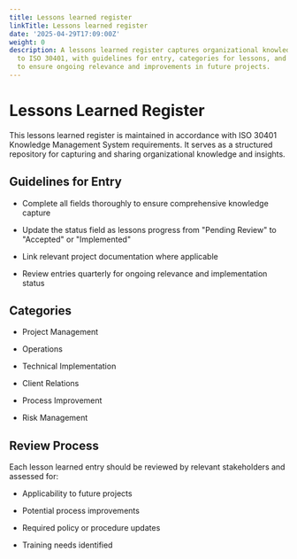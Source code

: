 ```yaml
---
title: Lessons learned register
linkTitle: Lessons learned register
date: '2025-04-29T17:09:00Z'
weight: 0
description: A lessons learned register captures organizational knowledge according
  to ISO 30401, with guidelines for entry, categories for lessons, and a review process
  to ensure ongoing relevance and improvements in future projects.
---
```



# Lessons Learned Register

<!-- Unsupported block type: table -->

This lessons learned register is maintained in accordance with ISO 30401 Knowledge Management System requirements. It serves as a structured repository for capturing and sharing organizational knowledge and insights.

## Guidelines for Entry

- Complete all fields thoroughly to ensure comprehensive knowledge capture

- Update the status field as lessons progress from "Pending Review" to "Accepted" or "Implemented"

- Link relevant project documentation where applicable

- Review entries quarterly for ongoing relevance and implementation status

## Categories

- Project Management

- Operations

- Technical Implementation

- Client Relations

- Process Improvement

- Risk Management

## Review Process

Each lesson learned entry should be reviewed by relevant stakeholders and assessed for:

- Applicability to future projects

- Potential process improvements

- Required policy or procedure updates

- Training needs identified

<!-- Unsupported block type: callout -->